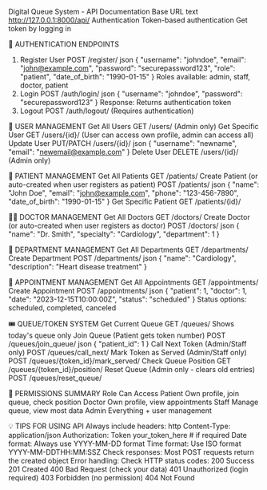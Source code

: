 Digital Queue System - API Documentation
Base URL
text
http://127.0.0.1:8000/api/
Authentication
Token-based authentication
Get token by logging in

🔐 AUTHENTICATION ENDPOINTS
1. Register User
POST /register/
json
{
    "username": "johndoe",
    "email": "john@example.com",
    "password": "securepassword123",
    "role": "patient",
    "date_of_birth": "1990-01-15"
}
Roles available: admin, staff, doctor, patient
2. Login
POST /auth/login/
json
{
    "username": "johndoe",
    "password": "securepassword123"
}
Response: Returns authentication token
3. Logout
POST /auth/logout/
(Requires authentication)

👥 USER MANAGEMENT
Get All Users
GET /users/
(Admin only)
Get Specific User
GET /users/{id}/
(User can access own profile, admin can access all)
Update User
PUT/PATCH /users/{id}/
json
{
    "username": "newname",
    "email": "newemail@example.com"
}
Delete User
DELETE /users/{id}/
(Admin only)

🏥 PATIENT MANAGEMENT
Get All Patients
GET /patients/
Create Patient (or auto-created when user registers as patient)
POST /patients/
json
{
    "name": "John Doe",
    "email": "john@example.com",
    "phone": "123-456-7890",
    "date_of_birth": "1990-01-15"
}
Get Specific Patient
GET /patients/{id}/

👨‍⚕️ DOCTOR MANAGEMENT
Get All Doctors
GET /doctors/
Create Doctor (or auto-created when user registers as doctor)
POST /doctors/
json
{
    "name": "Dr. Smith",
    "specialty": "Cardiology",
    "department": 1
}

🏢 DEPARTMENT MANAGEMENT
Get All Departments
GET /departments/
Create Department
POST /departments/
json
{
    "name": "Cardiology",
    "description": "Heart disease treatment"
}

📅 APPOINTMENT MANAGEMENT
Get All Appointments
GET /appointments/
Create Appointment
POST /appointments/
json
{
    "patient": 1,
    "doctor": 1,
    "date": "2023-12-15T10:00:00Z",
    "status": "scheduled"
}
Status options: scheduled, completed, canceled

🎟️ QUEUE/TOKEN SYSTEM
Get Current Queue
GET /queues/
Shows today's queue only
Join Queue (Patient gets token number)
POST /queues/join_queue/
json
{
    "patient_id": 1
}
Call Next Token (Admin/Staff only)
POST /queues/call_next/
Mark Token as Served (Admin/Staff only)
POST /queues/{token_id}/mark_served/
Check Queue Position
GET /queues/{token_id}/position/
Reset Queue (Admin only - clears old entries)
POST /queues/reset_queue/

🔐 PERMISSIONS SUMMARY
Role
Can Access
Patient
Own profile, join queue, check position
Doctor
Own profile, view appointments
Staff
Manage queue, view most data
Admin
Everything + user management


💡 TIPS FOR USING API
Always include headers:
http
Content-Type: application/json
Authorization: Token your_token_here  # if required
Date format: Always use YYYY-MM-DD format
Time format: Use ISO format YYYY-MM-DDTHH:MM:SSZ
Check responses: Most POST requests return the created object
Error handling: Check HTTP status codes:
200 Success
201 Created
400 Bad Request (check your data)
401 Unauthorized (login required)
403 Forbidden (no permission)
404 Not Found



